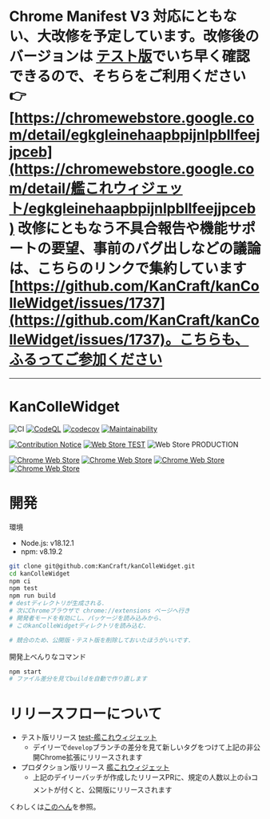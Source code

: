 # Chrome Manifest V3 対応にともない、大改修を予定しています。改修後のバージョンは [テスト版](https://chromewebstore.google.com/detail/egkgleinehaapbpijnlpbllfeejjpceb?hl=ja)でいち早く確認できるので、そちらをご利用ください 👉 [https://chromewebstore.google.com/detail/egkgleinehaapbpijnlpbllfeejjpceb](https://chromewebstore.google.com/detail/艦これウィジェット/egkgleinehaapbpijnlpbllfeejjpceb) 改修にともなう不具合報告や機能サポートの要望、事前のバグ出しなどの議論は、こちらのリンクで集約しています [https://github.com/KanCraft/kanColleWidget/issues/1737](https://github.com/KanCraft/kanColleWidget/issues/1737)。こちらも、ふるってご参加ください

-----

# KanColleWidget

![CI](https://github.com/KanCraft/kanColleWidget/workflows/CI/badge.svg?branch=develop)
[![CodeQL](https://github.com/KanCraft/kanColleWidget/actions/workflows/codeql-analysis.yml/badge.svg)](https://github.com/KanCraft/kanColleWidget/actions/workflows/codeql-analysis.yml)
[![codecov](https://codecov.io/gh/KanCraft/kanColleWidget/branch/develop/graph/badge.svg?token=GqJlbto2hH)](https://codecov.io/gh/KanCraft/kanColleWidget)
[![Maintainability](https://api.codeclimate.com/v1/badges/90bab592be22a66bf72f/maintainability)](https://codeclimate.com/github/KanCraft/kanColleWidget/maintainability)

[![Contribution Notice](https://github.com/KanCraft/kanColleWidget/workflows/Contribution%20Notice/badge.svg)](https://twitter.com/KanColleWidget)
[![Web Store TEST](https://github.com/KanCraft/kanColleWidget/workflows/Web%20Store%20TEST/badge.svg)](https://groups.google.com/forum/#!forum/kcwidget)
![Web Store PRODUCTION](https://github.com/KanCraft/kanColleWidget/workflows/Web%20Store%20PRODUCTION/badge.svg)

[![Chrome Web Store](https://img.shields.io/chrome-web-store/v/iachoklpnnjfgmldgelflgifhdaebnol.svg)](https://chrome.google.com/webstore/detail/%E8%89%A6%E3%81%93%E3%82%8C%E3%82%A6%E3%82%A3%E3%82%B8%E3%82%A7%E3%83%83%E3%83%88/iachoklpnnjfgmldgelflgifhdaebnol?hl=ja)
[![Chrome Web Store](https://img.shields.io/chrome-web-store/users/iachoklpnnjfgmldgelflgifhdaebnol.svg)](https://chrome.google.com/webstore/detail/%E8%89%A6%E3%81%93%E3%82%8C%E3%82%A6%E3%82%A3%E3%82%B8%E3%82%A7%E3%83%83%E3%83%88/iachoklpnnjfgmldgelflgifhdaebnol?hl=ja)
[![Chrome Web Store](https://img.shields.io/chrome-web-store/stars/iachoklpnnjfgmldgelflgifhdaebnol.svg)](https://chrome.google.com/webstore/detail/%E8%89%A6%E3%81%93%E3%82%8C%E3%82%A6%E3%82%A3%E3%82%B8%E3%82%A7%E3%83%83%E3%83%88/iachoklpnnjfgmldgelflgifhdaebnol?hl=ja)
[![Chrome Web Store](https://img.shields.io/chrome-web-store/rating-count/iachoklpnnjfgmldgelflgifhdaebnol.svg)](https://chrome.google.com/webstore/detail/%E8%89%A6%E3%81%93%E3%82%8C%E3%82%A6%E3%82%A3%E3%82%B8%E3%82%A7%E3%83%83%E3%83%88/iachoklpnnjfgmldgelflgifhdaebnol?hl=ja)

# 開発

環境

- Node.js: v18.12.1
- npm: v8.19.2

```bash
git clone git@github.com:KanCraft/kanColleWidget.git
cd kanColleWidget
npm ci
npm test
npm run build
# destディレクトリが生成される.
# 次にChromeブラウザで chrome://extensions ページへ行き
# 開発者モードを有効にし、パッケージを読み込みから、
# このkanColleWidgetディレクトリを読み込む.

# 競合のため、公開版・テスト版を削除しておいたほうがいいです.
```

開発上べんりなコマンド

```bash
npm start
# ファイル差分を見てbuildを自動で作り直します
```

# リリースフローについて

- テスト版リリース [test-艦これウィジェット](https://chrome.google.com/webstore/detail/test-%E8%89%A6%E3%81%93%E3%82%8C%E3%82%A6%E3%82%A3%E3%82%B8%E3%82%A7%E3%83%83%E3%83%88/egkgleinehaapbpijnlpbllfeejjpceb)
  - デイリーで`develop`ブランチの差分を見て新しいタグをつけて上記の非公開Chrome拡張にリリースされます
- プロダクション版リリース [艦これウィジェット](https://chrome.google.com/webstore/detail/%E8%89%A6%E3%81%93%E3%82%8C%E3%82%A6%E3%82%A3%E3%82%B8%E3%82%A7%E3%83%83%E3%83%88/iachoklpnnjfgmldgelflgifhdaebnol)
  - 上記のデイリーバッチが作成したリリースPRに、規定の人数以上の👍コメントが付くと、公開版にリリースされます

くわしくは[このへん](https://github.com/KanCraft/kanColleWidget/blob/main/scripts/should-release.ts)を参照。
